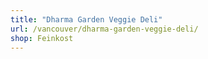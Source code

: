```yaml
---
title: "Dharma Garden Veggie Deli"
url: /vancouver/dharma-garden-veggie-deli/
shop: Feinkost
---
```

